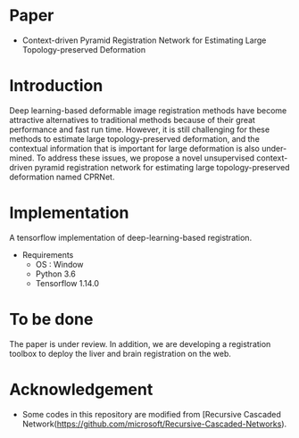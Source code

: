 Paper
===============

* Context-driven Pyramid Registration Network for Estimating Large Topology-preserved Deformation

# Introduction

Deep learning-based deformable image registration methods have become attractive alternatives to traditional methods because of their great performance and fast run time. However, it is still challenging for these methods to estimate large topology-preserved deformation, and the contextual information that is important for large deformation is also under-mined. To address these issues, we propose a novel unsupervised context-driven pyramid registration network for estimating large topology-preserved deformation named CPRNet.

Implementation
===============

A tensorflow implementation of deep-learning-based registration.

* Requirements
  * OS : Window
  * Python 3.6
  * Tensorflow 1.14.0

# To be done
The paper is under review. In addition, we are developing a registration toolbox to deploy the liver and brain registration on the web.

# Acknowledgement

- Some codes in this repository are modified from [Recursive Cascaded Network(https://github.com/microsoft/Recursive-Cascaded-Networks).
